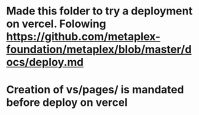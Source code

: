 # Made this folder to try a deployment on vercel. Folowing https://github.com/metaplex-foundation/metaplex/blob/master/docs/deploy.md
# Creation of vs/pages/ is mandated before deploy on vercel 
